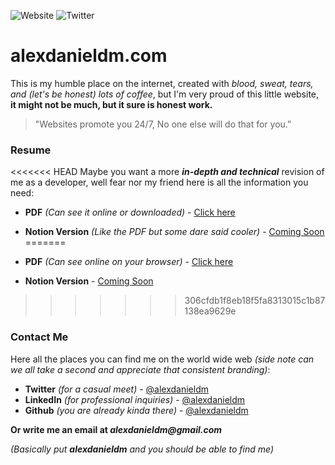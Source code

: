 ![Website](https://img.shields.io/website?down_color=red&down_message=Offline&up_color=green&up_message=Online&url=http%3A%2F%2Falexdanieldm.com%2F) ![Twitter](https://img.shields.io/twitter/url?style=social&url=https%3A%2F%2Fgithub.com%2Falexdanieldm%2Falexdanieldm.com)
# alexdanieldm.com
This is my humble place on the internet, created with _blood, sweat, tears, and (let's be honest) lots of coffee_, but I'm very proud of this little website, **it might not be much, but it sure is honest work.**

> "Websites promote you 24/7, No one else will do that for you.”
### Resume

<<<<<<< HEAD
Maybe you want a more _**in-depth and technical**_ revision of me as a developer, well fear nor my friend here is all the information you need:

* **PDF** _(Can see it online or downloaded)_ - [Click here](https://github.com/alexdanieldm/alexdanieldm.com/blob/master/docs/Resume.pdf)

* **Notion Version** _(Like the PDF but some dare said cooler)_ - [Coming Soon]()
=======
* **PDF** _(Can see online on your browser)_ - [Click here](https://github.com/alexdanieldm/alexdanieldm.com/blob/master/docs/resume.pdf)

* **Notion Version** - [Coming Soon]()
>>>>>>> 306cfdb1f8eb18f5fa8313015c1b87138ea9629e
### Contact Me
Here all the places you can find me on the world wide web _(side note can we all take a second and appreciate that consistent branding)_:

* **Twitter** _(for a casual meet)_ - [@alexdanieldm](https://twitter.com/alexdanieldm)
* **LinkedIn** _(for professional inquiries)_ - [@alexdanieldm](https://www.linkedin.com/in/alexdanieldm/)
* **Github** _(you are already kinda there)_ - [@alexdanieldm]()

**Or write me an email at _alexdanieldm@gmail.com_**

_(Basically put **_alexdanieldm_** and you should be able to find me)_